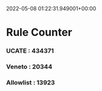 2022-05-08 01:22:31.949001+00:00
# Rule Counter 
 ### UCATE : 434371

 ### Veneto : 20344

 ### Allowlist : 13923